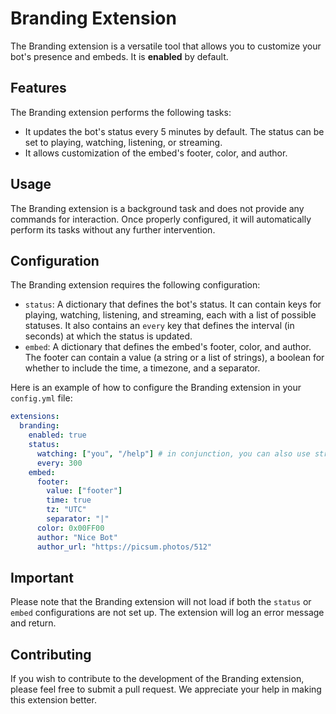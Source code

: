 # Branding Extension

The Branding extension is a versatile tool that allows you to customize your bot's
presence and embeds. It is **enabled** by default.

## Features

The Branding extension performs the following tasks:

- It updates the bot's status every 5 minutes by default. The status can be set to
  playing, watching, listening, or streaming.
- It allows customization of the embed's footer, color, and author.

## Usage

The Branding extension is a background task and does not provide any commands for
interaction. Once properly configured, it will automatically perform its tasks without
any further intervention.

## Configuration

The Branding extension requires the following configuration:

- `status`: A dictionary that defines the bot's status. It can contain keys for playing,
  watching, listening, and streaming, each with a list of possible statuses. It also
  contains an `every` key that defines the interval (in seconds) at which the status is
  updated.
- `embed`: A dictionary that defines the embed's footer, color, and author. The footer
  can contain a value (a string or a list of strings), a boolean for whether to include
  the time, a timezone, and a separator.

Here is an example of how to configure the Branding extension in your `config.yml` file:

```yaml
extensions:
  branding:
    enabled: true
    status:
      watching: ["you", "/help"] # in conjunction, you can also use streaming, playing, and listening
      every: 300
    embed:
      footer:
        value: ["footer"]
        time: true
        tz: "UTC"
        separator: "|"
      color: 0x00FF00
      author: "Nice Bot"
      author_url: "https://picsum.photos/512"
```

## Important

Please note that the Branding extension will not load if both the `status` or `embed`
configurations are not set up. The extension will log an error message and return.

## Contributing

If you wish to contribute to the development of the Branding extension, please feel free
to submit a pull request. We appreciate your help in making this extension better.

